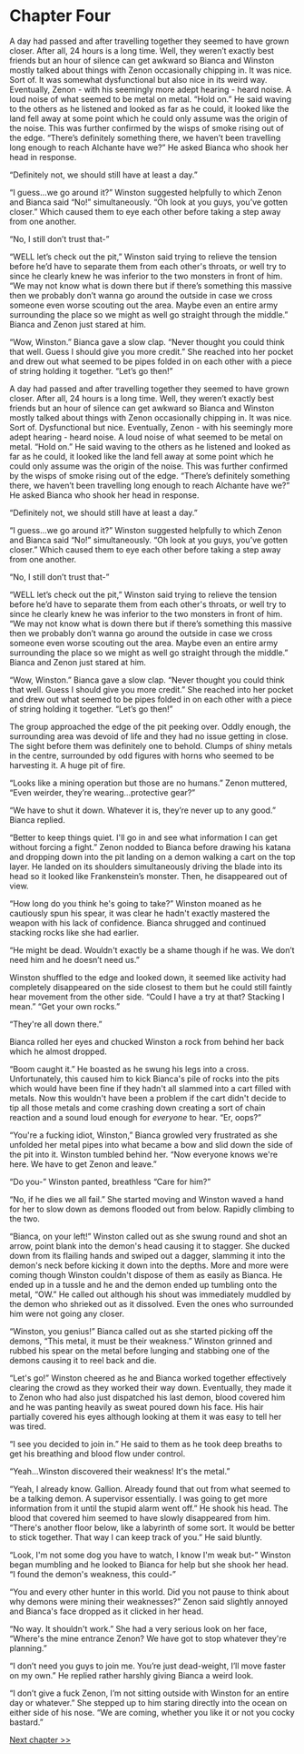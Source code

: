 # Chapter Four

A day had passed and after travelling together they seemed to have grown closer. After all, 24 hours is a long time. Well, they weren’t exactly best friends but an hour of silence can get awkward so Bianca and Winston mostly talked about things with Zenon occasionally chipping in. It was nice. Sort of. It was somewhat dysfunctional but also nice in its weird way. Eventually, Zenon - with his seemingly more adept hearing - heard noise. A loud noise of what seemed to be metal on metal. “Hold on.” He said waving to the others as he listened and looked as far as he could, it looked like the land fell away at some point which he could only assume was the origin of the noise. This was further confirmed by the wisps of smoke rising out of the edge. “There’s definitely something there, we haven’t been travelling long enough to reach Alchante have we?” He asked Bianca who shook her head in response. 

“Definitely not, we should still have at least a day.” 

“I guess…we go around it?” Winston suggested helpfully to which Zenon and Bianca said “No!” simultaneously. “Oh look at you guys, you’ve gotten closer.” Which caused them to eye each other before taking a step away from one another. 

“No, I still don’t trust that-”

“WELL let’s check out the pit,” Winston said trying to relieve the tension before he’d have to separate them from each other's throats, or well try to since he clearly knew he was inferior to the two monsters in front of him. “We may not know what is down there but if there’s something this massive then we probably don’t wanna go around the outside in case we cross someone even worse scouting out the area. Maybe even an entire army surrounding the place so we might as well go straight through the middle.” Bianca and Zenon just stared at him.

“Wow, Winston.” Bianca gave a slow clap. “Never thought you could think that well. Guess I should give you more credit.” She reached into her pocket and drew out what seemed to be pipes folded in on each other with a piece of string holding it together. “Let’s go then!”

A day had passed and after travelling together they seemed to have grown closer. After all, 24 hours is a long time. Well, they weren’t exactly best friends but an hour of silence can get awkward so Bianca and Winston mostly talked about things with Zenon occasionally chipping in. It was nice. Sort of. Dysfunctional but nice. Eventually, Zenon - with his seemingly more adept hearing - heard noise. A loud noise of what seemed to be metal on metal. “Hold on.” He said waving to the others as he listened and looked as far as he could, it looked like the land fell away at some point which he could only assume was the origin of the noise. This was further confirmed by the wisps of smoke rising out of the edge. “There’s definitely something there, we haven’t been travelling long enough to reach Alchante have we?” He asked Bianca who shook her head in response. 

“Definitely not, we should still have at least a day.” 

“I guess…we go around it?” Winston suggested helpfully to which Zenon and Bianca said “No!” simultaneously. “Oh look at you guys, you’ve gotten closer.” Which caused them to eye each other before taking a step away from one another. 

“No, I still don’t trust that-”

“WELL let’s check out the pit,” Winston said trying to relieve the tension before he’d have to separate them from each other's throats, or well try to since he clearly knew he was inferior to the two monsters in front of him. “We may not know what is down there but if there’s something this massive then we probably don’t wanna go around the outside in case we cross someone even worse scouting out the area. Maybe even an entire army surrounding the place so we might as well go straight through the middle.” Bianca and Zenon just stared at him.

“Wow, Winston.” Bianca gave a slow clap. “Never thought you could think that well. Guess I should give you more credit.” She reached into her pocket and drew out what seemed to be pipes folded in on each other with a piece of string holding it together. “Let’s go then!”

The group approached the edge of the pit peeking over. Oddly enough, the surrounding area was devoid of life and they had no issue getting in close. The sight before them was definitely one to behold. Clumps of shiny metals in the centre, surrounded by odd figures with horns who seemed to be harvesting it. A huge pit of fire. 

“Looks like a mining operation but those are no humans.” Zenon muttered, “Even weirder, they’re wearing…protective gear?”

“We have to shut it down. Whatever it is, they’re never up to any good.” Bianca replied.

“Better to keep things quiet. I'll go in and see what information I can get without forcing a fight.” Zenon nodded to Bianca before drawing his katana and dropping down into the pit landing on a demon walking a cart on the top layer. He landed on its shoulders simultaneously driving the blade into its head so it looked like Frankenstein’s monster. Then, he disappeared out of view.

“How long do you think he's going to take?” Winston moaned as he cautiously spun his spear, it was clear he hadn't exactly mastered the weapon with his lack of confidence. Bianca shrugged and continued stacking rocks like she had earlier.

“He might be dead. Wouldn't exactly be a shame though if he was. We don’t need him and he doesn’t need us.”

Winston shuffled to the edge and looked down, it seemed like activity had completely disappeared on the side closest to them but he could still faintly hear movement from the other side. “Could I have a try at that? Stacking I mean.”
“Get your own rocks.”

“They're all down there.”

Bianca rolled her eyes and chucked Winston a rock from behind her back which he almost dropped. 

“Boom caught it.” He boasted as he swung his legs into a cross. Unfortunately, this caused him to kick Bianca's pile of rocks into the pits which would have been fine if they hadn't all slammed into a cart filled with metals. Now this wouldn't have been a problem if the cart didn't decide to tip all those metals and come crashing down creating a sort of chain reaction and a sound loud enough for _everyone_ to hear. “Er, oops?”

“You're a fucking idiot, Winston,” Bianca growled very frustrated as she unfolded her metal pipes into what became a bow and slid down the side of the pit into it. Winston tumbled behind her. “Now everyone knows we're here. We have to get Zenon and leave.”

“Do you-” Winston panted, breathless “Care for him?”

“No, if he dies we all fail.” She started moving and Winston waved a hand for her to slow down as demons flooded out from below. Rapidly climbing to the two.

“Bianca, on your left!” Winston called out as she swung round and shot an arrow, point blank into the demon's head causing it to stagger. She ducked down from its flailing hands and swiped out a dagger, slamming it into the demon's neck before kicking it down into the depths. More and more were coming though Winston couldn't dispose of them as easily as Bianca. He ended up in a tussle and he and the demon ended up tumbling onto the metal, “OW.” He called out although his shout was immediately muddled by the demon who shrieked out as it dissolved. Even the ones who surrounded him were not going any closer.

“Winston, you genius!” Bianca called out as she started picking off the demons, “This metal, it must be their weakness.” Winston grinned and rubbed his spear on the metal before lunging and stabbing one of the demons causing it to reel back and die. 

“Let's go!” Winston cheered as he and Bianca worked together effectively clearing the crowd as they worked their way down. Eventually, they made it to Zenon who had also just dispatched his last demon, blood covered him and he was panting heavily as sweat poured down his face. His hair partially covered his eyes although looking at them it was easy to tell her was tired.

“I see you decided to join in.” He said to them as he took deep breaths to get his breathing and blood flow under control.

“Yeah…Winston discovered their weakness! It's the metal.”

“Yeah, I already know. Gallion. Already found that out from what seemed to be a talking demon. A supervisor essentially. I was going to get more information from it until the stupid alarm went off.” He shook his head. The blood that covered him seemed to have slowly disappeared from him. “There's another floor below, like a labyrinth of some sort. It would be better to stick together. That way I can keep track of you.” He said bluntly.

“Look, I'm not some dog you have to watch, I know I'm weak but-” Winston began mumbling and he looked to Bianca for help but she shook her head. “I found the demon's weakness, this could-”

“You and every other hunter in this world. Did you not pause to think about why demons were mining their weaknesses?” Zenon said slightly annoyed and Bianca's face dropped as it clicked in her head.

“No way. It shouldn't work.” She had a very serious look on her face, “Where's the mine entrance Zenon? We have got to stop whatever they're planning.”

“I don’t need you guys to join me. You’re just dead-weight, I’ll move faster on my own.” He replied rather harshly giving Bianca a weird look.

“I don’t give a fuck Zenon, I’m not sitting outside with Winston for an entire day or whatever.” She stepped up to him staring directly into the ocean on either side of his nose. “We are coming, whether you like it or not you cocky bastard.”


[Next chapter >>](<Chapter 5.md>)

